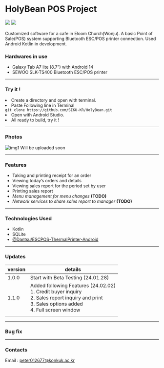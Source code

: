# HolyBean POS Project
<div> 
<img src="https://img.shields.io/badge/Kotlin-7F52FF?style=for-the-badge&logo=Kotlin&logoColor=white">
<img src="https://img.shields.io/badge/Android-34A853?style=for-the-badge&logo=Android&logoColor=white">
</div>
<br/>
Customized software for a cafe in Eloom Church(Wonju). A basic Point of Sale(POS) system supporting Bluetooth ESC/POS printer connection. Used Android Kotlin in development.

### Hardwares in use

- Galaxy Tab A7 lite (8.7”) with Android 14
- SEWOO SLK-TS400 Bluetooth ESC/POS printer

---

### Try it !
<li>
Create a directory and open with terminal.
</li>
<li>Paste Following line in Terminal</li>
<code>git clone https://github.com/SIKU-KR/HolyBean.git</code>
<li>Open with Android Studio.</li>
<li>All ready to build, try it !</li>

---

### Photos
![img1](./docs/readme_1.jpg)
Will be uploaded soon

---

### Features

- Taking and printing receipt for an order
- Viewing today’s orders and details
- Viewing sales report for the period set by user
- Printing sales report
- *Menu management for menu changes* **(TODO)**
- *Network services to share sales report to manager* **(TODO)**

---

### Technologies Used

- Kotlin
- SQLite
- [@Dantsu/ESCPOS-ThermalPrinter-Android](https://github.com/DantSu/ESCPOS-ThermalPrinter-Android)

---

### Updates

| version | details |
| --- | --- |
| 1.0.0 | Start with Beta Testing (24.01.28) |
| 1.1.0 | Added following Features (24.02.02) <br> 1. Credit buyer inquiry <br> 2. Sales report inquiry and print <br> 3. Sales options added <br> 4. Full screen window |
|  |  |

---

### Bug fix

---

### Contacts
Email : peter012677@konkuk.ac.kr
